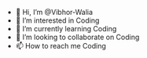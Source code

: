 - 👋 Hi, I’m @Vibhor-Walia
- 👀 I’m interested in Coding
- 🌱 I’m currently learning Coding
- 💞️ I’m looking to collaborate on Coding
- 📫 How to reach me Coding

<!---
Vibhor-Walia/Vibhor-Walia is a ✨ special ✨ repository because its `README.md` (this file) appears on your GitHub profile.
You can click the Preview link to take a look at your changes.
--->
